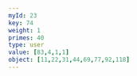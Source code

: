 ```yaml
---
myId: 23
key: 74
weight: 1
primes: 40
type: user
value: [83,4,1,1]
object: [11,22,31,44,69,77,92,118]
---
```


